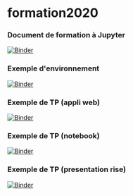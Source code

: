 # formation2020

### Document de formation à Jupyter
[![Binder](https://mybinder.org/badge_logo.svg)](https://mybinder.org/v2/gh/jcamponovo/formation2020/master?filepath=presentation.ipynb)

### Exemple d'environnement
[![Binder](https://mybinder.org/badge_logo.svg)](https://mybinder.org/v2/gh/jcamponovo/formation2020/master?urlpath=apps/environnement.ipynb)

### Exemple de TP (appli web)
[![Binder](https://mybinder.org/badge_logo.svg)](https://mybinder.org/v2/gh/jcamponovo/formation2020/master?urlpath=apps/refraction2.ipynb)

### Exemple de TP (notebook)
[![Binder](https://mybinder.org/badge_logo.svg)](https://mybinder.org/v2/gh/jcamponovo/formation2020/master?filepath=refraction2.ipynb)

### Exemple de TP (presentation rise)
[![Binder](https://mybinder.org/badge_logo.svg)](https://mybinder.org/v2/gh/jcamponovo/formation2020/master?filepath=refraction2_pres.ipynb)
